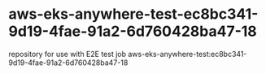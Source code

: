 # aws-eks-anywhere-test-ec8bc341-9d19-4fae-91a2-6d760428ba47-18
repository for use with E2E test job aws-eks-anywhere-test:ec8bc341-9d19-4fae-91a2-6d760428ba47-18
